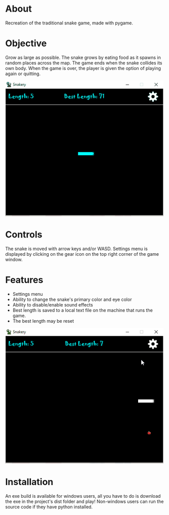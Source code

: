 # About
Recreation of the traditional snake game, made with pygame.

# Objective
Grow as large as possible.
The snake grows by eating food as it spawns in random places across the map.
The game ends when the snake collides its own body. When the game is over, the player is given the option of playing again or quitting.  

![Gameplay](demo/Gameplay.gif)  

# Controls
The snake is moved with arrow keys and/or WASD.
Settings menu is displayed by clicking on the gear icon on the top right corner of the game window.

# Features
* Settings menu
* Ability to change the snake's primary color and eye color
* Ability to disable/enable sound effects 
* Best length is saved to a local text file on the machine that runs the game.
* The best length may be reset  

![Settings](demo/Settings.gif)  

# Installation
An exe build is available for windows users, all you have to do is download the exe in the project's dist folder and play!
Non-windows users can run the source code if they have python installed.
